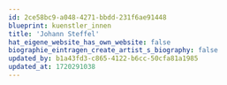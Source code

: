 ```yaml
---
id: 2ce58bc9-a048-4271-bbdd-231f6ae91448
blueprint: kuenstler_innen
title: 'Johann Steffel'
hat_eigene_website_has_own_website: false
biographie_eintragen_create_artist_s_biography: false
updated_by: b1a43fd3-c865-4122-b6cc-50cfa81a1985
updated_at: 1720291038
---
```

